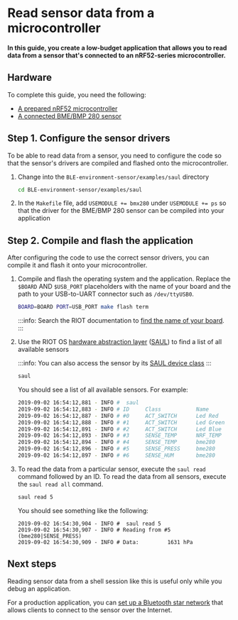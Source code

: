 # Read sensor data from a microcontroller

**In this guide, you create a low-budget application that allows you to read data from a sensor that's connected to an nRF52-series microcontroller.**

## Hardware

To complete this guide, you need the following:

- [A prepared nRF52 microcontroller](../introduction/get-started.md)
- [A connected BME/BMP 280 sensor](../setup-guides/connect-bosch-sensor.md)

## Step 1. Configure the sensor drivers

To be able to read data from a sensor, you need to configure the code so that the sensor's drivers are compiled and flashed onto the microcontroller.

1. Change into the `BLE-environment-sensor/examples/saul` directory

    ```bash
    cd BLE-environment-sensor/examples/saul
    ```

2. In the `Makefile` file, add `USEMODULE += bmx280` under `USEMODULE += ps` so that the driver for the BME/BMP 280 sensor can be compiled into your application

## Step 2. Compile and flash the application

After configuring the code to use the correct sensor drivers, you can compile it and flash it onto your microcontroller.
    
1. Compile and flash the operating system and the application. Replace the `$BOARD` AND `$USB_PORT` placeholders with the name of your board and the path to your USB-to-UART connector such as `/dev/ttyUSB0`.
    
    ```bash
    BOARD=BOARD PORT=USB_PORT make flash term
    ```

    :::info:
    Search the RIOT documentation to [find the name of your board](https://api.riot-os.org/group__boards.html).
    :::

2. Use the RIOT OS [hardware abstraction layer](https://en.wikipedia.org/wiki/Hardware_abstraction) ([SAUL](https://riot-os.org/api/group__drivers__saul.html)) to find a list of all available sensors

    :::info:
    You can also access the sensor by its [SAUL device class](https://riot-os.org/api/group__drivers__saul.html#ga425be5f49e9c31d8d13d53190a3e7bc2)
    :::
    
    ```bash
    saul
    ```
    
    You should see a list of all available sensors. For example:

    ```bash
    2019-09-02 16:54:12,881 - INFO #  saul
    2019-09-02 16:54:12,883 - INFO # ID     Class           Name
    2019-09-02 16:54:12,887 - INFO # #0     ACT_SWITCH      Led Red
    2019-09-02 16:54:12,888 - INFO # #1     ACT_SWITCH      Led Green
    2019-09-02 16:54:12,891 - INFO # #2     ACT_SWITCH      Led Blue
    2019-09-02 16:54:12,893 - INFO # #3     SENSE_TEMP      NRF_TEMP
    2019-09-02 16:54:12,894 - INFO # #4     SENSE_TEMP      bme280
    2019-09-02 16:54:12,896 - INFO # #5     SENSE_PRESS     bme280
    2019-09-02 16:54:12,897 - INFO # #6     SENSE_HUM       bme280
    ```
    
3. To read the data from a particular sensor, execute the `saul read` command followed by an ID. To read the data from all sensors, execute the `saul read all` command.

    ```bash
    saul read 5
    ```

    You should see something like the following:
    
    ```
    2019-09-02 16:54:30,904 - INFO #  saul read 5
    2019-09-02 16:54:30,907 - INFO # Reading from #5 (bme280|SENSE_PRESS)
    2019-09-02 16:54:30,909 - INFO # Data:         1631 hPa
    ```

## Next steps

Reading sensor data from a shell session like this is useful only while you debug an application.

For a production application, you can [set up a Bluetooth star network](../how-to-guides/set-up-a-bluetooth-star-network.md) that allows clients to connect to the sensor over the Internet. 
